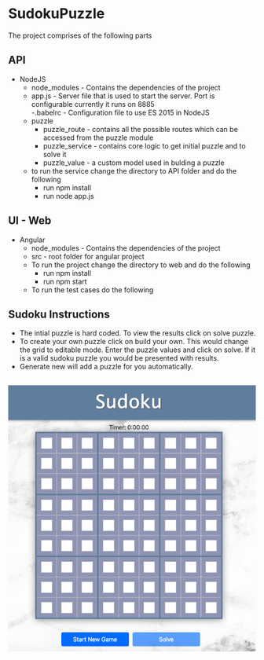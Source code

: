 # SudokuPuzzle

The project comprises of the following parts
## API 
- NodeJS
	- node_modules - Contains the dependencies of the project
  - app.js - Server file that is used to start the server. Port is configurable currently it runs on 8885  
  -.babelrc - Configuration file to use ES 2015 in NodeJS
  - puzzle
    - puzzle_route - contains all the possible routes which can be accessed from the puzzle module
    - puzzle_service - contains core logic to get initial puzzle and to solve it
    - puzzle_value - a custom model used in bulding a puzzle
  - to run the service change the directory to API folder and do the following
    - run npm install
    - run node app.js
## UI - Web 
- Angular
  - node_modules - Contains the dependencies of the project
  - src - root folder for angular project
  - To run the project change the directory to web and do the following
    - run npm install 
    - run npm start
  - To run the test cases do the following

## Sudoku Instructions
  - The intial puzzle is hard coded. To view the results click on solve puzzle.
  - To create your own puzzle click on build your own. This would change the grid to editable mode. Enter the puzzle values and click on solve. If it is a valid sudoku puzzle you would be presented with results.
  - Generate new will add a puzzle for you automatically.
  ##
![Screenshot](https://github.com/aniladevareddyca/SudokuPuzzle/blob/master/web/src/assets/Screenshot%202019-05-20%20at%203.44.17%20PM.png?raw=true)
